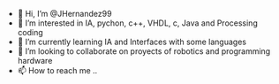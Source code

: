 - 👋 Hi, I’m @JHernandez99
- 👀 I’m interested in IA, pychon, c++, VHDL, c, Java and Processing coding
- 🌱 I’m currently learning IA and Interfaces with some languages
- 💞️ I’m looking to collaborate on proyects of robotics and programming hardware
- 📫 How to reach me ..

<!---
JHernandez99/JHernandez99 is a ✨ special ✨ repository because its `README.md` (this file) appears on your GitHub profile.
You can click the Preview link to take a look at your changes.
--->
